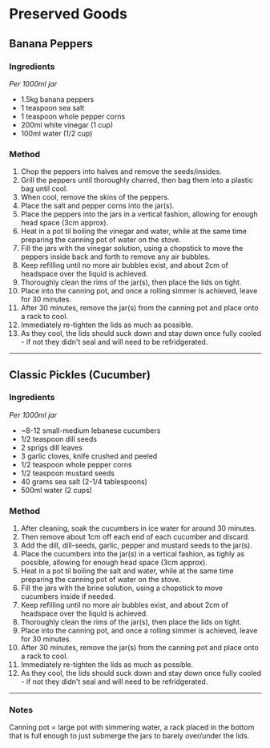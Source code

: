 # Preserved Goods

## Banana Peppers

### Ingredients

*Per 1000ml jar*

* 1.5kg banana peppers
* 1 teaspoon sea salt
* 1 teaspoon whole pepper corns
* 200ml white vinegar (1 cup)
* 100ml water (1/2 cup)

### Method

1. Chop the peppers into halves and remove the seeds/insides.
1. Grill the peppers until thoroughly charred, then bag them into a plastic bag until cool.
1. When cool, remove the skins of the peppers.
1. Place the salt and pepper corns into the jar(s).
1. Place the peppers into the jars in a vertical fashion, allowing for enough head space (3cm approx).
1. Heat in a pot til boiling the vinegar and water, while at the same time preparing the canning pot of water on the stove.
1. Fill the jars with the vinegar solution, using a chopstick to move the peppers inside back and forth to remove any air bubbles.
1. Keep refilling until no more air bubbles exist, and about 2cm of headspace over the liquid is achieved.
1. Thoroughly clean the rims of the jar(s), then place the lids on tight.
1. Place into the canning pot, and once a rolling simmer is achieved, leave for 30 minutes.
1. After 30 minutes, remove the jar(s) from the canning pot and place onto a rack to cool.
1. Immediately re-tighten the lids as much as possible.
1. As they cool, the lids should suck down and stay down once fully cooled - if not they didn't seal and will need to be refridgerated.

---

## Classic Pickles (Cucumber)

### Ingredients

*Per 1000ml jar*

* ~8-12 small-medium lebanese cucumbers
* 1/2 teaspoon dill seeds
* 2 sprigs dill leaves
* 3 garlic cloves, knife crushed and peeled
* 1/2 teaspoon whole pepper corns
* 1/2 teaspoon mustard seeds
* 40 grams sea salt (2-1/4 tablespoons)
* 500ml water (2 cups)

### Method

1. After cleaning, soak the cucumbers in ice water for around 30 minutes.
1. Then remove about 1cm off each end of each cucumber and discard.
1. Add the dill, dill-seeds, garlic, pepper and mustard seeds to the jar(s).
1. Place the cucumbers into the jar(s) in a vertical fashion, as tighly as possible, allowing for enough head space (3cm approx).
1. Heat in a pot til boiling the salt and water, while at the same time preparing the canning pot of water on the stove.
1. Fill the jars with the brine solution, using a chopstick to move cucumbers inside if needed.
1. Keep refilling until no more air bubbles exist, and about 2cm of headspace over the liquid is achieved.
1. Thoroughly clean the rims of the jar(s), then place the lids on tight.
1. Place into the canning pot, and once a rolling simmer is achieved, leave for 30 minutes.
1. After 30 minutes, remove the jar(s) from the canning pot and place onto a rack to cool.
1. Immediately re-tighten the lids as much as possible.
1. As they cool, the lids should suck down and stay down once fully cooled - if not they didn't seal and will need to be refridgerated.

---

### Notes

Canning pot = large pot with simmering water, a rack placed in the bottom that is full enough to just submerge the jars to barely over/under the lids.
